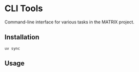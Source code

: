# CLI Tools

Command-line interface for various tasks in the MATRIX project.

## Installation

```
uv sync
```

## Usage


